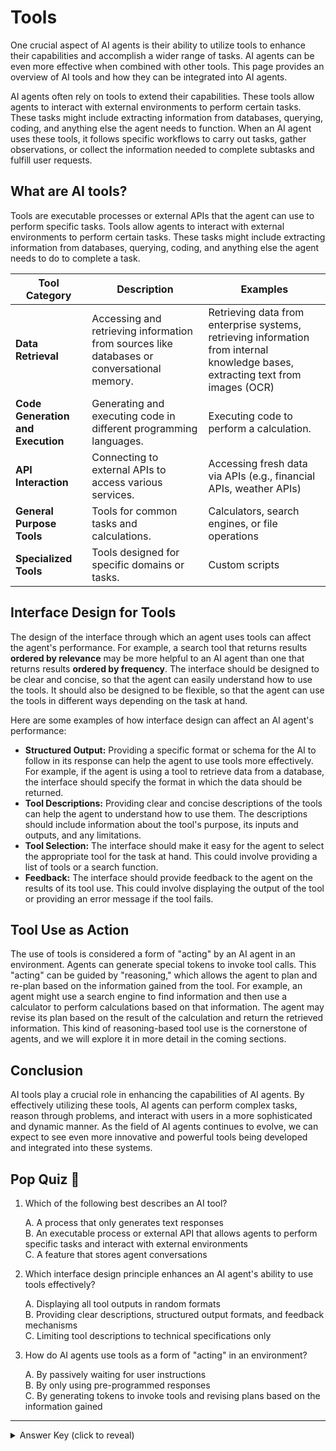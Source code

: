 # Tools
<!-- Discussion on Pydantic tools, conversion to string in the system prompt, and other common tool formats. -->
<!-- TODO: @jofthomas -->

One crucial aspect of AI agents is their ability to utilize tools to enhance their capabilities and accomplish a wider range of tasks. AI agents can be even more effective when combined with other tools. This page provides an overview of AI tools and how they can be integrated into AI agents.

AI agents often rely on tools to extend their capabilities. These tools allow agents to interact with external environments to perform certain tasks. These tasks might include extracting information from databases, querying, coding, and anything else the agent needs to function. When an AI agent uses these tools, it follows specific workflows to carry out tasks, gather observations, or collect the information needed to complete subtasks and fulfill user requests.

## What are AI tools?

Tools are executable processes or external APIs that the agent can use to perform specific tasks. Tools allow agents to interact with external environments to perform certain tasks. These tasks might include extracting information from databases, querying, coding, and anything else the agent needs to do to complete a task.

| Tool Category | Description | Examples |
|---|---|---|
| **Data Retrieval** | Accessing and retrieving information from sources like databases or conversational memory. | Retrieving data from enterprise systems, retrieving information from internal knowledge bases, extracting text from images (OCR) |
| **Code Generation and Execution** | Generating and executing code in different programming languages. | Executing code to perform a calculation. |
| **API Interaction** | Connecting to external APIs to access various services. | Accessing fresh data via APIs (e.g., financial APIs, weather APIs) |
| **General Purpose Tools** | Tools for common tasks and calculations. | Calculators, search engines, or file operations |
| **Specialized Tools** | Tools designed for specific domains or tasks. | Custom scripts |

## Interface Design for Tools

The design of the interface through which an agent uses tools can affect the agent's performance. For example, a search tool that returns results **ordered by relevance** may be more helpful to an AI agent than one that returns results **ordered by frequency**. The interface should be designed to be clear and concise, so that the agent can easily understand how to use the tools. It should also be designed to be flexible, so that the agent can use the tools in different ways depending on the task at hand.

Here are some examples of how interface design can affect an AI agent's performance:

*   **Structured Output:** Providing a specific format or schema for the AI to follow in its response can help the agent to use tools more effectively. For example, if the agent is using a tool to retrieve data from a database, the interface should specify the format in which the data should be returned.
*   **Tool Descriptions:** Providing clear and concise descriptions of the tools can help the agent to understand how to use them. The descriptions should include information about the tool's purpose, its inputs and outputs, and any limitations.
*   **Tool Selection:** The interface should make it easy for the agent to select the appropriate tool for the task at hand. This could involve providing a list of tools or a search function.
*   **Feedback:** The interface should provide feedback to the agent on the results of its tool use. This could involve displaying the output of the tool or providing an error message if the tool fails.

## Tool Use as Action

The use of tools is considered a form of "acting" by an AI agent in an environment. Agents can generate special tokens to invoke tool calls. This "acting" can be guided by "reasoning," which allows the agent to plan and re-plan based on the information gained from the tool. For example, an agent might use a search engine to find information and then use a calculator to perform calculations based on that information. The agent may revise its plan based on the result of the calculation and return the retrieved information. This kind of reasoning-based tool use is the cornerstone of agents, and we will explore it in more detail in the coming sections.

## Conclusion

AI tools play a crucial role in enhancing the capabilities of AI agents. By effectively utilizing these tools, AI agents can perform complex tasks, reason through problems, and interact with users in a more sophisticated and dynamic manner. As the field of AI agents continues to evolve, we can expect to see even more innovative and powerful tools being developed and integrated into these systems.

## Pop Quiz 🍾

1. Which of the following best describes an AI tool?

   A. A process that only generates text responses  
   B. An executable process or external API that allows agents to perform specific tasks and interact with external environments  
   C. A feature that stores agent conversations  

2. Which interface design principle enhances an AI agent's ability to use tools effectively?

   A. Displaying all tool outputs in random formats  
   B. Providing clear descriptions, structured output formats, and feedback mechanisms  
   C. Limiting tool descriptions to technical specifications only  

3. How do AI agents use tools as a form of "acting" in an environment?

   A. By passively waiting for user instructions  
   B. By only using pre-programmed responses  
   C. By generating tokens to invoke tools and revising plans based on the information gained  

---
<details>
<summary>Answer Key (click to reveal)</summary>

1. B. An executable process or external API that allows agents to perform specific tasks and interact with external environments

   • Explanation: The text defines tools as executable processes or external APIs that agents use to perform specific tasks and interact with external environments.

2. B. Providing clear descriptions, structured output formats, and feedback mechanisms

   • Explanation: The interface design section emphasizes the importance of structured output, clear tool descriptions, tool selection, and feedback mechanisms.

3. C. By generating tokens to invoke tools and revising plans based on the information gained

   • Explanation: The text explains that agents can generate special tokens to invoke tools and use reasoning to plan and re-plan based on the information gained.

</details>

